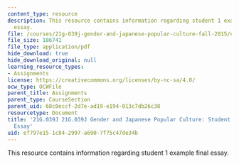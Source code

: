 ```yaml
---
content_type: resource
description: This resource contains information regarding student 1 example final
  essay.
file: /courses/21g-039j-gender-and-japanese-popular-culture-fall-2015/ef797e151c842997a6907f75c47de34b_MIT21G_039JF15_Education.pdf
file_size: 186741
file_type: application/pdf
hide_download: true
hide_download_original: null
learning_resource_types:
- Assignments
license: https://creativecommons.org/licenses/by-nc-sa/4.0/
ocw_type: OCWFile
parent_title: Assignments
parent_type: CourseSection
parent_uid: 68c0eccf-2d7e-ad19-e194-013c7db26c38
resourcetype: Document
title: '21G.039J 21G.039J Gender and Japanese Popular Culture: Student 1 Example Final
  Essay'
uid: ef797e15-1c84-2997-a690-7f75c47de34b
---
```

This resource contains information regarding student 1 example final essay.